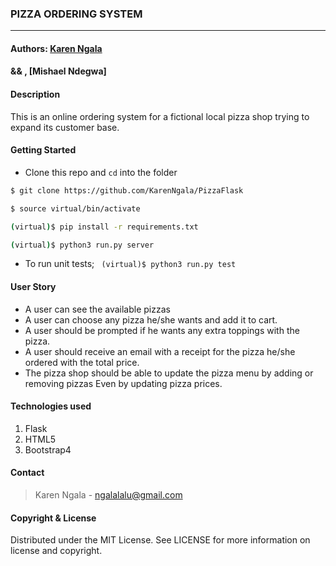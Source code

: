 ### **PIZZA ORDERING SYSTEM**

****
#### Authors: [Karen Ngala](https://github.com/KarenNgala)
####      && ,     [Mishael Ndegwa]

#### **Description**
This is an online ordering system for a fictional local pizza shop trying to expand its customer base.

#### Getting Started
- Clone this repo and ```cd``` into the folder
```sh 
$ git clone https://github.com/KarenNgala/PizzaFlask

$ source virtual/bin/activate

(virtual)$ pip install -r requirements.txt

(virtual)$ python3 run.py server
```
- To run unit tests; ``` (virtual)$ python3 run.py test```

#### **User Story**
- A user can see the available pizzas
- A user can choose any pizza he/she wants and add it to cart.
- A user should be prompted if he wants any extra toppings with the pizza.
- A user should receive an email with a receipt for the pizza he/she ordered with the total price.
- The pizza shop should be able to update the pizza menu by adding or removing pizzas Even by updating pizza prices.

#### **Technologies used**
1. Flask
2. HTML5
3. Bootstrap4

#### **Contact**
>Karen Ngala - ngalalalu@gmail.com

#### **Copyright & License**
Distributed under the MIT License. See LICENSE for more information on license and copyright. 